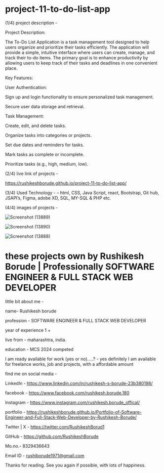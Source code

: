 # project-11-to-do-list-app

(1/4)  project description - 

Project Description:

The To-Do List Application is a task management tool designed to help users organize and prioritize their tasks efficiently. The application will provide a simple, intuitive interface where users can create, manage, and track their to-do items. The primary goal is to enhance productivity by allowing users to keep track of their tasks and deadlines in one convenient place.

Key Features:

User Authentication:

Sign up and login functionality to ensure personalized task management.

Secure user data storage and retrieval.

Task Management:

Create, edit, and delete tasks.

Organize tasks into categories or projects.

Set due dates and reminders for tasks.

Mark tasks as complete or incomplete.

Prioritize tasks (e.g., high, medium, low).


(2/4)  live link of projects - 

https://rushikeshborude.github.io/project-11-to-do-list-app/


(3/4)  Used Technology - 
– html, CSS, Java Script, react, Bootstrap, Git hub, JSAPI’s, Figma, adobe XD, SQL, MY-SQL & PHP etc.


(4/4)  images of projects - 

![Screenshot (13889)](https://github.com/RushikeshBorude/project-11-to-do-list-app/assets/86228914/807241c4-4086-4e7e-b371-000e32199fc5)



![Screenshot (13890)](https://github.com/RushikeshBorude/project-11-to-do-list-app/assets/86228914/2fec826a-893a-4640-92be-fb98e1895abf)



![Screenshot (13888)](https://github.com/RushikeshBorude/project-11-to-do-list-app/assets/86228914/3bbbd337-c7a8-4e4f-9aea-82b5698efef1)




# these projects own by Rushikesh Borude | Professionally SOFTWARE ENGINEER & FULL STACK WEB DEVELOPER


little bit about me - 

name- Rushikesh borude

profession - SOFTWARE ENGINEER & FULL STACK WEB DEVELOPER

year of experience 1 +

live from - maharashtra, india.

education - MCS 2024 competed


I am ready available for work (yes or no).....?  -  yes definitely I am available for freelance works, job and projects, with a affordable amount

find me on social media - 

LinkedIn -  https://www.linkedin.com/in/rushikesh-s-borude-23b380198/ 

facebook -  https://www.facebook.com/rushikesh.borude.180 

Instagram - https://www.instagram.com/rushikesh.borude_offical/

portfolio - https://rushikeshborude.github.io/Portfolio-of-Software-Engineer-and-Full-Stack-Web-Developer-by-Rushikesh-Borude/



Twitter | X - https://twitter.com/RushikeshBorud1 

GitHub -  https://github.com/RushikeshBorude 

Mo.no.- 8329436643

Email ID - rushiborude1971@gmail.com

Thanks for reading. See you again if possible, with lots of happiness.

